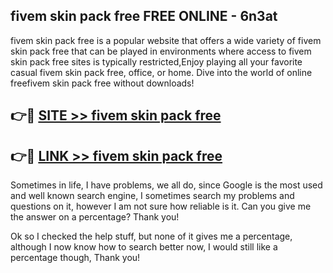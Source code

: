 ## fivem skin pack free FREE ONLINE - 6n3at

fivem skin pack free is a popular website that offers a wide variety of fivem skin pack free that can be played in environments where access to fivem skin pack free sites is typically restricted,Enjoy playing all your favorite casual fivem skin pack free, office, or home. Dive into the world of online freefivem skin pack free without downloads!

## 👉🔴 [SITE >> fivem skin pack free](http://news.freeplayer.one?title=fivem_skin_pack_free&ref=FRRE)

## 👉🔴 [LINK >> fivem skin pack free](http://news.freeplayer.one?title=fivem_skin_pack_free&ref=FREE)

Sometimes in life, I have problems, we all do, since Google is the most used and well known search engine, I sometimes search my problems and questions on it, however I am not sure how reliable is it. Can you give me the answer on a percentage? Thank you!

Ok so I checked the help stuff, but none of it gives me a percentage, although I now know how to search better now, I would still like a percentage though, Thank you!